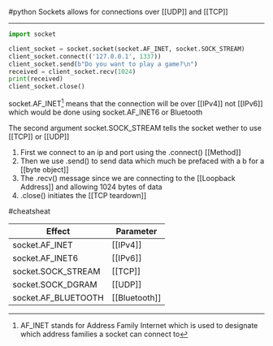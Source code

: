 #python 
Sockets allows for connections over [[UDP]] and [[TCP]]

---

```python
import socket

client_socket = socket.socket(socket.AF_INET, socket.SOCK_STREAM)
client_socket.connect(('127.0.0.1', 1337))
client_socket.send(b"Do you want to play a game?\n")
received = client_socket.recv(1024)
print(received)
client_socket.close()
```
socket.AF_INET[^1] means that the connection will be over [[IPv4]] not [[IPv6]] which would be done using socket.AF_INET6 or Bluetooth

The second argument socket.SOCK_STREAM tells the socket wether to use [[TCP]] or [[UDP]]
1. First we connect to an ip and port using the .connect() [[Method]]
2. Then we use .send() to send data which much be prefaced with a b for a [[byte object]]
3. The .recv() message since we are connecting to the [[Loopback Address]] and allowing 1024 bytes of data
4. .close() initiates the [[TCP teardown]]

#cheatsheat

| Effect              | Parameter |
| ------------------- | --------- |
| socket.AF_INET      | [[IPv4]]  |
| socket.AF_INET6     | [[IPv6]]  |
| socket.SOCK_STREAM  | [[TCP]]   |
| socket.SOCK_DGRAM   | [[UDP]]   |
| socket.AF_BLUETOOTH | [[Bluetooth]]          |


[^1]: AF_INET stands for Address Family Internet which is used to designate which address families a socket can connect to 







